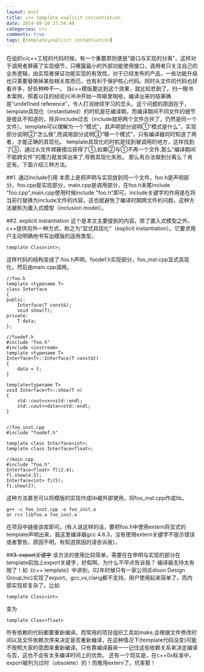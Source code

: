 ```yaml
---
layout: post
title: c++ template explicit instantiation
date: 2014-09-10 17:54:40
categories: c++
comments: true
tags: [template,explicit instantiation]
---
```

在组织c/c++工程的代码时候，有一个重要原则便是“接口与实现的分离”，这样对于调用者屏蔽了实现细节，只曝露最小的外部功能使用接口，调用者只关注自己的业务逻辑，由实现者保证功能实现的有效性。对于已经发布的产品，一些功能升级也只需要替换掉某些相关库而已，也有利于保护核心代码。同时头文件的代码也好看许多，好处种种不一。
当c++模版要达到这个效果，就比较悲剧了。扫一眼书本案例，照着以往的经验兴冲冲开始一阵噼里啪啦，编译出来的结果确是“undefined reference”，令人打消继续学习的念头。这个问题的原因在于，template具现化（instantiated）的时机是在编译期，而编译期间不同文件的细节是彼此不知道的，除非include过去（include就把两个文件合并了，仍然是同一个文件）。template可以理解为一个“模式”，其声明部分说明①“模式是什么”，实现部分说明②"怎么做",而调用部分说明③“哪一个模式”，只有编译器同时知道了两者，才能正确的具现化。
template具现化的时机是找到被调用的地方，这样找到了③，通过头文件顺藤摸瓜获得了①,如果②与①不再一个文件,那么"编译期间不能跨文件"的魔力就发挥出来了,导致具现化失败。
那么有办法做到分离么？肯定有。下面介绍三种方法。
<!--more-->

##1. 通过include引用
本质上是把声明与实现放到同一个文件。foo.h是声明部分，foo.cpp是实现部分，main.cpp是调用部分，在foo.h末尾include "foo.cpp",main.cpp使用时候include "foo.h"即可。include关键字的作用是在将当前行替换为include文件的内容。这也就避免了编译时期跨文件的问题。这种方法被称为置入式模型（inclusion model）。

##2. explicit instantiation
这个是本文主要提到的内容。除了置入式模型之外，c++提供另外一种方式，称之为“显式具现化”（explicit instantiation）。它要求用户主动明确地书写出模版的适用类型，
    
    template Class<int>;
    
这样代码的结构变成了:foo.h声明，foodef.h实现部分，foo_inst.cpp显式具现化，然后由main.cpp调用。

    //foo.h
    template <typename T>
    class Interface
    {
    public:
        Interface(T const&);
        void show(T);
    private:
        T data;
    };

    //foodef.h
    #include "foo.h"
    #include <iostream>
    template <typename T>
    Interface<T>::Interface(T const&t)
    {
        data = t;
    }

    template<typename T>
    void Interface<T>::show(T x)
    {
        std::cout<<x<<std::endl;
        std::cout<<data<<std::endl;
    }


    //foo_inst.cpp
    #include "foodef.h"

    template class Interface<int>;
    template class Interface<float>;

    //main.cpp
    #include "foo.h"
    Interface<float> fl(2.4);
    fl.show(4.5);
    Interface<int> fi(5);
    fi.show(2);

这种方法甚至可以将模版的实现作成lib被外部使用，将foo_inst.cpp作成lib。

    g++ -c foo_inst.cpp -o foo_inst.o
    ar rcs libfoo.a foo_inst.o
    
在项目中链接该库即可。(有人说这样的话，要把foo.h中使用extern将显式的template声明出来，我这里编译器gcc 4.6.3，没有使用extern关键字不提示错误或者警告。原因不明，有知道原因的请告诉我）。

##~~3. export关键字~~
该方法的使用比较简单，需要在在申明与实现的部分在template前加上export关键字，好假啊，为什么不早点告诉我？
编译器支持太有限了！如《c++ template》中讲到，02年时候只有一家公司(Edison Design Group,Inc)实现了export，gcc,vs,clang都不支持。用户使用起来简单了，而内部实现却复杂了。比如
    
    template Class<int>
    
变为
    
    template Class<float>
    
所有依赖的代码都要重新编译。而常用的项目组织工具如make,会根据文件修改时间以及文件依赖次序来决定是否重新编译，在这种情况下(template代码没变)可能不按照大家的意图来重新编译。只有靠编译器来一一记住这些依赖关系来决定编译与否，这也不会有太多编译时间上的优势。
还有一个现实是，在c++0x标准中，export被列为过时（obsolete）的！而推用extern了。坑爹那！
